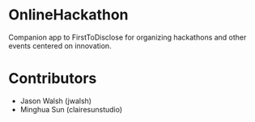 # OnlineHackathon

Companion app to FirstToDisclose for organizing hackathons and other
events centered on innovation. 

# Contributors 

- Jason Walsh (jwalsh)
- Minghua Sun (clairesunstudio)
 
